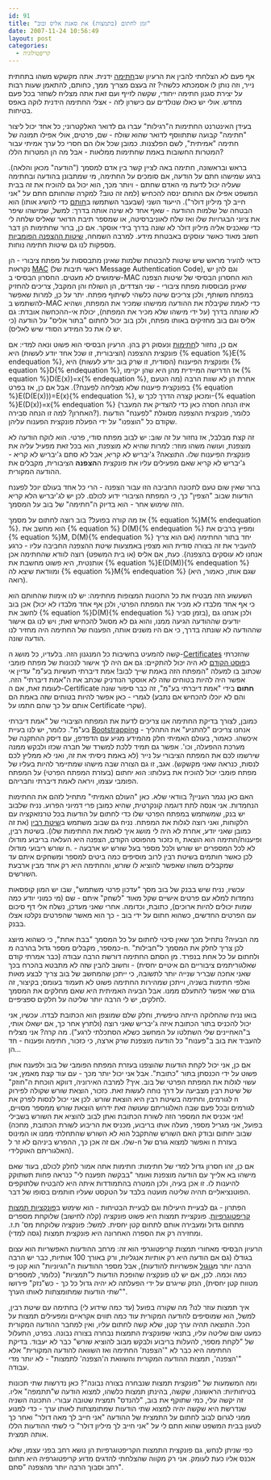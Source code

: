 ```yaml
---
id: 91
title: "זמן לחתום (בתמצות) את סאגת אליס ובוב"
date: 2007-11-24 10:56:49
layout: post
categories: 
  - קריפטולוגיה
---
```

אף פעם לא הצלחתי להבין את הרעיון שב<a href="http://he.wikipedia.org/wiki/%D7%97%D7%AA%D7%99%D7%9E%D7%94">חתימה</a> ידנית. אתה מקשקש משהו בתחתית נייר, וזה נותן לו אסמכתא כלשהי? זה בעצם מצריך ממך, כחותם, להתאמן שעות רבות על יצירת סגנון חתימה ייחודי, שקשה לזייף ועם זאת אתה מצליח לשחזר בכל פעם מחדש. אולי יש כאלו שנולדים עם כישרון לזה - אצלי החתימה הידנית לוקה באפס בטיחות.

בעידן האינטרנט החתימות ה"רגילות" עברו גם לדואר האלקטרוני; כל אחד יכול ליצור "חתימה" קבועה שתתווסף לדואר שהוא שולח - שם, פרטים, אולי אפילו תמונה של חתימה "אמיתית", לשם הפלצנות. כמובן שכל אלו הם חסרי כל ערך אמיתי עבור המטרות החשובות באמת שחתימות ממלאות - אבל מה הן המטרות הללו?

בראש ובראשונה, חתימה באה לציין קשר בין אדם למסמך ("הודעה" מכאן והלאה). ברגע שמישהו חתם על הודעה, אם סומכים על החתימה, מי שמתבונן בהודעה ובחתימה שעליה יכול לדעת מי האדם שחתם - ויותר מכך, הוא יכול גם להוכיח את זה בבית המשפט אפילו אם החותם ינסה להכחיש (למה זה טוב? למקרה שהחותם חתם על "אני חייב לך מיליון דולר"). הייעוד השני (שבעבר השתמשו ב<a href="http://he.wikipedia.org/wiki/%D7%97%D7%95%D7%AA%D7%9D">חותם</a> כדי להשיג אותו) הוא הבטחה של שלמות ההודעה - שאף אחד לא שינה אותה בדרך: למשל, שמישהו שיפר את ציוני הבגרויות שלו ואז שלח לאוניברסיטה, או שמספר תיבת הדואר שאליס שלחה לי כדי שאכניס אליה מיליון דולר לא שונה בדרך בידי אוסקר. אם כן, ברור שחתימות הן דבר חשוב מאוד כאשר עוסקים באבטחת מידע. למרבה השמחה, <a href="http://he.wikipedia.org/wiki/%D7%9E%D7%A4%D7%AA%D7%97_%D7%A6%D7%99%D7%91%D7%95%D7%A8%D7%99">שיטות ההצפנה הפומביות</a> מספקות לנו גם שיטות חתימה נוחות.

כדאי להעיר מראש שיש שיטות להבטחת שלמות שאינן מתבססות על מפתח ציבורי - הן נקראות <a href="http://he.wikipedia.org/wiki/%D7%A7%D7%95%D7%93_%D7%90%D7%99%D7%9E%D7%95%D7%AA_%D7%9E%D7%A1%D7%A8%D7%99%D7%9D">MAC</a> (ראשי תיבות של Message Authentication Code), וגם להן יש שימושים לא מעטים. החסרון הבסיסי ב-MAC הוא החסרון הבסיסי של שיטות הצפנה שאינן מבוססות מפתח ציבורי - שני הצדדים, הן השולח והן המקבל, צריכים להחזיק במפתח משותף, ולכן צריכים שיטה כלשהי לשיתוף מפתח. יתר על כן, למרות שאפשר להשתמש ב-MAC כדי לאמת שקיבלת את ההודעה ממישהו שמכיר את המפתח, ושהיא לא שונתה בדרך (על ידי מישהו שלא מכיר את המפתח), יכולת אי-ההכחשה אובדת: גם אליס וגם בוב מחזיקים באותו מפתח, ולכן בוב יכול לחתום "בתור אליס" על הודעה (כי יש לו את כל המידע הסודי שיש לאליס).

אם כן, נחזור ל<a href="http://he.wikipedia.org/wiki/%D7%97%D7%AA%D7%99%D7%9E%D7%94_%D7%90%D7%9C%D7%A7%D7%98%D7%A8%D7%95%D7%A0%D7%99%D7%AA">חתימות</a> ונעסוק רק בהן. הרעיון הבסיסי הוא פשוט ונאה למדי: אם פונקצית ההצפנה (הציבורית, זו שכל אחד יודע לעשות) היא {% equation %}E{% endequation %}, ופונקצית הפיענוח (הסודית, זו שרק בוב יודע לעשות) היא {% equation %}D{% endequation %}, אז הדרישה המיידית מהן היא שהן יקיימו {% equation %}D(E(x))=x{% endequation %}, אחרת הן לא שוות הרבה (מה הטעם בפונקצית פיענוח שלא מצליחה לפענח?). אבל אם כן, אז בפרט {% equation %}E(D(E(x)))=E(x){% endequation %}, ומכאן קצרה הדרך לכך ש-{% equation %}E(D(x))=x{% endequation %} (איזו הנחה חסרה כאן כדי להצדיק את המעבר האחרון? למה זו הנחה סבירה?). כלומר, פונקצית ההצפנה מסוגלת "לפענח" הודעות שקודם כל "הוצפנו" על ידי הפעלת פונקצית הפענוח עליהן.

זה קצת מבלבל, אז נחזור על זה שוב: יש לבוב מפתח סודי, פרטי. הוא לוקח הודעה לא מוצפנת, ועושה משהו מוזר: למרות שהיא לא מוצפנת, הוא בכל זאת מפעיל עליה את פונקצית הפיענוח שלו. התוצאה? ג'יבריש לא קריא, אבל לא סתם ג'יבריש לא קריא - ג'יבריש לא קריא שאם מפעילים עליו את פונקצית ה<strong>הצפנה</strong> הציבורית, מקבלים את ההודעה המקורית.

ברור שאין שום טעם לתכונה החביבה הזו עבור הצפנה - הרי כל אחד בעולם יוכל לפענח הודעות שבוב "הצפין" כך, כי המפתח הציבורי ידוע לכולם. לכן יש לג'יבריש הלא קריא הזה שימוש אחר - הוא בדיוק ה"חתימה" של בוב על המסמך.

אז מה קורה בפועל? בוב רוצה לחתום על מסמך {% equation %}M{% endequation %}. הוא מחשב את {% equation %} D(M){% endequation %} ומפיץ ברבים את {% equation %}M, D(M){% endequation %} יחד בתור החתימה (אם הוא צריך להעביר את זה בצורה סודית הוא מצפין באמצעות שיטת ההצפנה החביבה עליו  - כרגע אנחנו לא עוסקים בהצפנה). כעת, אם אליס (או בית המשפט) רוצה לוודא שהחתימה אכן אותנטית, היא פשוט מחשבת את {% equation %}E(D(M)){% endequation %} ומוודאת שיצא לה {% equation %}M{% endequation %} (שגם אותו, כאמור, היא רואה).

השעשוע הזה מבטיח את כל התכונות המצופות מחתימה: יש לנו אימות שהחותם הוא אכן בוב (כי אף אחד מלבדו לא מכיר את המפתח הפרטי, ולכן אף אחד מלבדו לא יכול לחשב את {% equation %}D(M){% endequation %} בזמן סביר), ולכן אנחנו גם יודעים שההודעה הגיעה ממנו, והוא גם לא מסוגל להכחיש זאת; ויש לנו גם אישור שההודעה לא שונתה בדרך, כי אם היו משנים אותה, הפענוח של החתימה היה מחזיר לנו הודעה שונה.

קשה להמעיט בחשיבות כל המנגנון הזה. בלעדיו, כל מושג ה-<a href="http://en.wikipedia.org/wiki/Public_key_certificate">Certificates</a> שהזכרתי ב<a href="http://www.gadial.net/?p=90">פוסט הקודם</a> לא היה יכול להתקיים: גם אם היה לך אישור לנכונות של מפתח פומבי שכתוב בו למעלה "המפתח הזה באמת שייך לבוב! אמת דיברתי תעשיות בע"מ" עדיין אי אפשר היה להיות בטוחים שזה לא אוסקר הנודניק שכתב את ה"אמת דיברתי" הזה. לעומת זאת, אם ה-Certificate <strong>חתום</strong> בידי "אמת דיברתי בע"מ", זה כבר סיפור שונה לגמרי - כאן אפשר להיות בטוחים שזה באמת הם (והם לא יוכלו להכחיש אם נתבע אותם על כך שהם חתמו על Certificate שקרי).

כמובן, לצורך בדיקת החתימה אנו צריכים לדעת את המפתח הציבורי של "אמת דיברתי בע"מ". כלומר, יש לנו בעיית <a href="http://en.wikipedia.org/wiki/Bootstrapping_%28computing%29">Bootstrapping</a>  - אנחנו צריכים "להתניע" את התהליך איכשהו. כאמור, בעולם האמיתי חלק מהמידע מגיע עם הדפדפן, עם דיסק ההתקנה של מערכת ההפעלה, וכו'. אפשר גם תמיד ללכת למשרד של חברה שכזו ולבקש ממנה שירשמו לכם את המפתח הציבורי על נייר (לא באמת ניסיתי את זה, ואני לא ממליץ לכם לנסות, כנראה שאני מקשקש). אגב, זו גם הצורה שבה מישהו שמתיימר להיות בעליו של מפתח פומבי יכול להוכיח את בעלותו: הוא יחתום (בעזרת המפתח הפרטי) על המפתח הפומבי עצמו, ויראה לאמת דיברתי וחבריהם.

האם כאן נגמר העניין? בוודאי שלא. כאן "העולם האמיתי" מתחיל לזהם את החתימות הנחמדות. אני אנסה לתת דוגמה קונקרטית, שהיא כמובן פרי דמיוני הפרוע. נניח שלבוב יש בנק, שמשתמש במפתח הפרטי שלו כדי לחתום על הודעות בכל טרנזאקציה עם הלקוחות, ואני רוצה לגלות את המפתח. נניח גם שבוב משתמש ב<a href="http://he.wikipedia.org/wiki/%D7%94%D7%A6%D7%A4%D7%A0%D7%AA_%D7%A8%D7%91%D7%99%D7%9F">שיטת רבין</a> (את זה כמובן שאני יודע, אחרת לא היה לי מושג איך לאמת את החתימות שלו). בשיטת רבין, כזכור מהפוסט הקודם, הצפנה היא העלאה בריבוע מודולו n, ופיענוח/חתימה הוא הוצאת שורש ריבועי מודולו n. לא לכל המספרים יש שורש ולכל מספר בעל שורש יש ארבעה - לכן כאשר חותמים בשיטת רבין לרוב מוסיפים כמה ביטים למספר ומשחקים איתם עד שמקבלים משהו שאפשר להוציא לו שורש, והחתימה היא רק אחד מבין ארבעת השורשים.

עכשיו, נניח שיש בבנק של בוב מסך "עדכון פרטי משתמש", שבו יש המון קופסאות נחמדות למלא עם פרטים אישיים שקל מאוד "לשחק" איתם - שם (מי כמוני יודע כמה שמות יכולים להיות ארוכים), כתובת, וכדומה. אחרי שאני מעדכן, נשלח אלי דף סיכום עם הפרטים החדשים, כשהוא חתום על ידי בוב - כך הוא מאשר שהפרטים נקלטו אצלו בבנק.

מה הבעיה? נתחיל מכך שאין סיכוי לחתום על כל המסמך "בבת אחת", כי כשהוא מיוצג כמספר, מקבלים מספר גדול בהרבה מ-n. לכן צריך לחלק את המסמך ל"חבילות" ולחתום על כל אחת בנפרד. מן הסתם החתימה דורשת הרבה עבודה (כבר אמרתי קודם שאלגוריתמים ציבוריים הם איטיים יחסית) - וחשוב להבין שזה לא מתבטא בהכרח בכך שאני אחכה שבריר שנייה יותר לתשובה, כי ייתכן שהמחשב של בוב צריך לבצע מאות ואלפי חתימות בשניה, וייתכן שמהירות החתימה פשוט לא תעמוד בעומס; בקיצור, זה גורם שאי אפשר להתעלם ממנו. אבל הבעיה האמיתית היא שאם מחלקים את המסמך לחלקים, יש לי הרבה יותר שליטה על חלקים ספציפיים.

בואו נניח שהחלוקה הייתה טיפשית, וחלק שלם שמוצפן הוא הכתובת לבדה. עכשיו, אני יכול להכניס בתור הכתובת איזה ג'יבריש שאני רוצה (ולתרץ אחר כך, אם ישאלו אותי, ב"האחיינים שלי השתלטו על המחשב כשלא הסתכלתי לרגע"). מה קרה? אני מצליח להעביד את בוב ב"פענוח" כל הודעה מוצפנת שרק ארצה, כי כזכור, חתימה ופענוח - חד הן...

אם כן, אני יכול לקחת הודעות שהוצפנו בעזרת המפתח הפומבי של בוב ולפענח אותן פשוט על ידי הכנסתן בתור "כתובת". אבל אני יכול יותר מכך - עם עוד קצת מאמץ, אני עשוי לגלות את המפתח הפרטי של בוב. איך? למרבה האירוניה, דווקא הוכחת ה"חוזק" של שיטת רבין מצביעה על דרך נוחה לעשות זאת. כזכור, הוצאת שורש שקולה לפירוק לגורמים, וחתימה בשיטת רבין היא הוצאת שורש. לכן אני יכול לנסות לפרק את n לגורמים ובכל פעם שבה האלגוריתם שעושה זאת ידרוש הוצאת שורש ממספר מסויים, אני אכניס את המספר הזה לשורת הכתובת ואתן לבוב להוציא את השורש בשבילי! (בפועל, אני מגריל מספר, מעלה אותו בריבוע, מכניס את הריבוע לשורת הכתובת, מחכה שבוב יחתום ובודק האם השורש שהתקבל הוא לא השורש שהתחלתי ממנו או המינוס שלו. אם זה אכן כך, ההפרש ביניהם לא זר ל-n ואפשר למצוא גורם של n בעזרת האלגוריתם האוקלידי).

אם כן, זהו חסרון גדול למדי של חתימות: חתימות אתה אמור לחלק לכולם, בעוד שאם מישהו בא אלייך עם הודעה מוצפנת ואומר "בבקשה תפענח לי" כנראה פחות תשתוקק להיענות לו. זו אכן בעיה, ולכן המטרה בהתמודדות איתה היא להבטיח שלתוקפים הפוטנציאליים תהיה שליטה מועטה בלבד על הטקסט שעליו חותמים בסופו של דבר.

הפתרון - גם לבעיית היעילות וגם לבעיית הבטיחות - הוא שימוש ב<a href="http://he.wikipedia.org/wiki/%D7%A4%D7%95%D7%A0%D7%A7%D7%A6%D7%99%D7%99%D7%AA_%D7%92%D7%99%D7%91%D7%95%D7%91#.D7.A4.D7.95.D7.A0.D7.A7.D7.A6.D7.99.D7.99.D7.AA_.D7.92.D7.99.D7.91.D7.95.D7.91_.D7.A7.D7.A8.D7.99.D7.A4.D7.98.D7.95.D7.92.D7.A8.D7.A4.D7.99.D7.AA">פונקציות תמצות קריפטוגרפיות</a>. פונקציית תמצות היא פשוט פונקציה (קלה לחישוב) שלוקחת מספרים מתחום גדול ומעבירה אותם לתחום קטן יחסית. למשל: פונקציה שלוקחת מס' ת.ז. ומחזירה רק את הספרה האחרונה היא פונקצית תמצות (גסה למדי).

הרעיון הבסיסי מאחורי תמצות קריפטוגרפי הוא זה: מרחב ההודעות האפשריות הוא עצום בגודלו (גם אם הודעה היא רק אותיות אנגליות, ורק באורך 100 אותיות, כבר יש הרבה הרבה יותר מ<a href="http://he.wikipedia.org/wiki/%D7%92%D7%95%D7%92%D7%95%D7%9C">גוגול</a> אפשרויות להודעות), אבל מספר ההודעות ה"הגיוניות" הוא קטן פי כמה וכמה. לכן, אם יש לנו פונקציה שהופכת הודעות ל"תמציות" (כלומר, למספרים מטווח קטן יחסית), הנזק שייגרם על ידי הפעלתה לא יהיה גדול כל כך - כש"נזק" פירושו "שתי הודעות שמתומצתות לאותו הערך".

איך תמצות עוזר לנו? מה שקורה בפועל (עד כמה שידוע לי) בחתימה עם שיטת רבין, למשל, הוא שמוסיפים להודעה המקורית עוד כמה תווים אקראיים ומפעילים תמצות על הכל. התוצאה תהיה ערך קטן, שלא קשה לחתום עליו, ואין למחבר ההודעה המקורית כמעט שום שליטה עליו, בתנאי שפונקצית התמצות נבחרה בצורה נבונה. בפרט, התעלול של "לקחת מספר, להעלות בריבוע ולבקש מבוב להוציא שורש" כבר לא יעבוד. בדיקת החתימה היא כבר לא "'הצפנת' החתימה ואז השוואה להודעה המקורית" אלא "'הצפנה', תמצות ההודעה המקורית והשוואת ה'הצפנה' לתמצות" - לא יותר מדי עבודה.

ומה המשמעות של "פונקצית תמצות שנבחרה בצורה נבונה"? כאן נדרשות שתי תכונות בטיחותיות: הראשונה, שקשה, בהינתן תמצות כלשהו, למצוא הודעה ש"תתמפה" אליו. זה יקשה עלי, כמי שתוקף את בוב, "להנדס" תמצית שטובה עבורי. התכונה השניה שנדרשת היא שקשה יהיה למצוא שתי הודעות שמתומצתות לאותו ערך - כדי למנוע ממני לגרום לבוב לחתום על התמצית של ההודעה "אני חייב לך מאה דולר" ואחר כך לטעון בבית המשפט שהוא חתם לי על "אני חייב לך מיליון דולר" כי לשתי ההודעות הללו אותה תמצית.

כפי שניתן לנחש, גם פונקצית התמצות הקריפטוגרפיות הן נושא רחב בפני עצמו, שלא אכנס אליו כעת לעומק. אני רק מקווה שהצלחתי להדגים מדוע קריפטוגרפיה היא תחום רחב וסבוך הרבה יותר מהצפנה "סתם".
